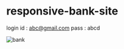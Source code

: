 # responsive-bank-site
login id : abc@gmail.com
pass : abcd

![bank](https://user-images.githubusercontent.com/86654494/130670165-da80a54c-a2af-4eb3-bd62-36d9340cb4f5.png)

